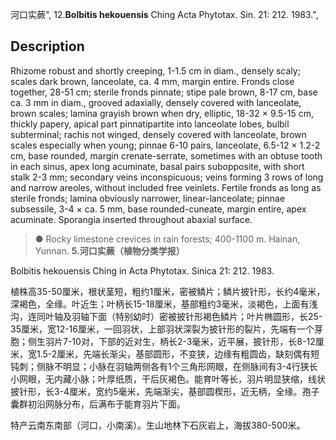 河口实蕨",
12.**Bolbitis hekouensis** Ching Acta Phytotax. Sin. 21: 212. 1983.",

## Description
Rhizome robust and shortly creeping, 1-1.5 cm in diam., densely scaly; scales dark brown, lanceolate, ca. 4 mm, margin entire. Fronds close together, 28-51 cm; sterile fronds pinnate; stipe pale brown, 8-17 cm, base ca. 3 mm in diam., grooved adaxially, densely covered with lanceolate, brown scales; lamina grayish brown when dry, elliptic, 18-32 × 9.5-15 cm, thickly papery, apical part pinnatipartite into lanceolate lobes, bulbil subterminal; rachis not winged, densely covered with lanceolate, brown scales especially when young; pinnae 6-10 pairs, lanceolate, 6.5-12 × 1.2-2 cm, base rounded, margin crenate-serrate, sometimes with an obtuse tooth in each sinus, apex long acuminate, basal pairs subopposite, with short stalk 2-3 mm; secondary veins inconspicuous; veins forming 3 rows of long and narrow areoles, without included free veinlets. Fertile fronds as long as sterile fronds; lamina obviously narrower, linear-lanceolate; pinnae subsessile, 3-4 × ca. 5 mm, base rounded-cuneate, margin entire, apex acuminate. Sporangia inserted throughout abaxial surface.

> ● Rocky limestone crevices in rain forests; 400-1100 m. Hainan, Yunnan.
**5.河口实蕨（植物分类学报）**

Bolbitis hekouensis Ching in Acta Phytotax. Sinica 21: 212. 1983.

植株高35-50厘米，根状茎短，粗约1厘米，密被鳞片；鳞片披针形，长约4毫米，深褐色，全缘。叶近生；叶柄长15-18厘米，基部粗约3毫米，淡褐色，上面有浅沟，连同叶轴及羽轴下面（特别幼时）密被披针形褐色鳞片；叶片椭圆形，长25-35厘米，宽12-16厘米，一回羽状，上部羽状深裂为披针形的裂片，先端有一个芽胞；侧生羽片7-10对，下部的近对生，柄长2-3毫米，近平展，披针形，长8-12厘米，宽1.5-2厘米，先端长渐尖，基部圆形，不变狭，边缘有粗圆齿，缺刻偶有短钝刺；侧脉不明显；小脉在羽轴两侧各有1个三角形网眼，在侧脉间有3-4行狭长小网眼，无内藏小脉；叶厚纸质，干后灰褐色。能育叶等长，羽片明显狭缩，线状披针形，长3-4厘米，宽约5毫米，先端渐尖，基部圆楔形，近无柄，全缘。孢子囊群初沿网脉分布，后满布于能育羽片下面。

特产云南东南部（河口，小南溪）。生山地林下石灰岩上，海拔380-500米。
